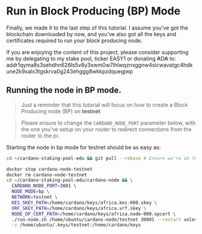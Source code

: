 # Run in Block Producing (BP) Mode

Finally, we made it to the last step of this tutorial. I assume you've got the blockchain downloaded by now,
and you've also got all the keys and certificates required to run your block producing node.

If you are enjoying the content of this project, please consider supporting me by delegating to my stake pool, ticker EASY1 or
donating ₳D₳ to: addr1qyma8s3sehdhn626ls5v8y3xwm0w7lhlwqznxggnw4slcwavatgc4hdkune2k9xalx3tgskrva0g243ehggg8wkkpzdquegjwp

## Running the node in BP mode.

> Just a reminder that this tutorial will focus on how to create a Block Producing node (BP) on **testnet**

> Please ensure to change the `CARDANO_NODE_PORT` parameter below, with the one you've setup on your router
> to redirect connections from the router to the pi.

Starting the node in bp mode for testnet should be as easy as:

```bash
cd ~/cardano-staking-pool-edu && git pull --rebase # Ensure we're on the latest version of the project

docker stop cardano-node-testnet
docker rm cardano-node-testnet
cd ~/cardano-staking-pool-edu/cardano-node && \
  CARDANO_NODE_PORT=3001 \ 
  NODE_MODE=bp \
  NETWORK=testnet \
  KES_SKEY_PATH=/home/cardano/keys/africa.kes-000.skey \
  VRF_SKEY_PATH=/home/cardano/keys/africa.vrf.skey \
  NODE_OP_CERT_PATH=/home/cardano/keys/africa.node-000.opcert \
  ./run-node.sh /home/ubuntu/cardano-node/testnet 30001 --restart unless-stopped \
  -v /home/ubuntu/.keys/testnet:/home/cardano/keys
```

